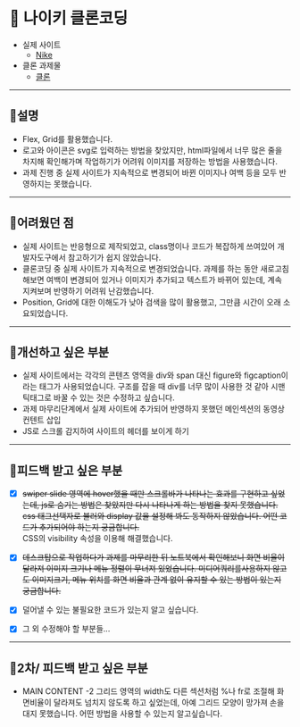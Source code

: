 # 📌 나이키 클론코딩

- 실제 사이트
  - [Nike](https://www.nike.com/kr/)
- 클론 과제물
  - [클론](https://spontaneous-tarsier-b04615.netlify.app/)

---

## 🥨설명

- Flex, Grid를 활용했습니다.
- 로고와 아이콘은 svg로 입력하는 방법을 찾았지만, html파일에서 너무 많은 줄을 차지해 확인해가며 작업하기가 어려워 이미지를 저장하는 방법을 사용했습니다.
- 과제 진행 중 실제 사이트가 지속적으로 변경되어 바뀐 이미지나 여백 등을 모두 반영하지는 못했습니다.

---

## 🥨어려웠던 점

- 실제 사이트는 반응형으로 제작되었고, class명이나 코드가 복잡하게 쓰여있어 개발자도구에서 참고하기가 쉽지 않았습니다.
- 클론코딩 중 실제 사이트가 지속적으로 변경되었습니다. 과제를 하는 동안 새로고침 해보면 여백이 변경되어 있거나 이미지가 추가되고 텍스트가 바뀌어 있는데, 계속 지켜보며 반영하기 어려워 난감했습니다. 
- Position, Grid에 대한 이해도가 낮아 검색을 많이 활용했고, 그만큼 시간이 오래 소요되었습니다.


---

## 🥨개선하고 싶은 부분

- 실제 사이트에서는 각각의 콘텐츠 영역을 div와 span 대신 figure와 figcaption이라는 태그가 사용되었습니다. 구조를 잡을 때 div를 너무 많이 사용한 것 같아 시맨틱태그로 바꿀 수 있는 것은 수정하고 싶습니다.
- 과제 마무리단계에서 실제 사이트에 추가되어 반영하지 못했던 메인섹션의 동영상 컨텐트 삽입
- JS로 스크롤 감지하여 사이트의 헤더를 보이게 하기

---

## 🥨피드백 받고 싶은 부분

- [x] ~~swiper slide 영역에 hover했을 때만 스크롤바가 나타나는 효과를 구현하고 싶었는데, js로 숨기는 방법은 찾았지만 다시 나타나게 하는 방법을 찾지 못했습니다.
 css 태그선택자로 불러와 display 값을 설정해 봐도 동작하지 않았습니다.
 어떤 코드가 추가되어야 하는지 궁금합니다.~~<br /> CSS의 visibility 속성을 이용해 해결했습니다.

- [x] ~~데스크탑으로 작업하다가 과제를 마무리한 뒤 노트북에서 확인해보니 화면 비율이 달라져 이미지 크기나 메뉴 정렬이 무너져 있었습니다. 미디어쿼리를사용하지 않고도 이미지크기, 메뉴 위치를 화면 비율과 관계 없이 유지할 수 있는 방법이 있는지 궁금합니다.~~
- [x] 덜어낼 수 있는 불필요한 코드가 있는지 알고 싶습니다.
- [x] 그 외 수정해야 할 부분들...

---

## 🥨2차/ 피드백 받고 싶은 부분


- MAIN CONTENT -2 그리드 영역의 width도 다른 섹션처럼 %나 fr로 조절해 화면비율이 달라져도 넘치지 않도록 하고 싶었는데, 아예 그리드 모양이 망가져 손을 대지 못했습니다. 어떤 방법을 사용할 수 있는지 알고싶습니다.

